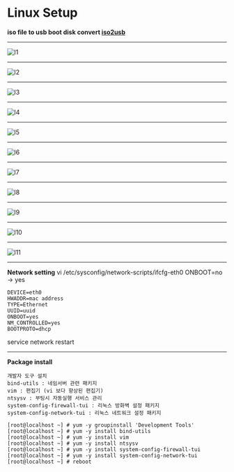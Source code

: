 # Linux Setup

**iso file to usb boot disk convert [iso2usb](http://iso2usb.sourceforge.net/)**

---

![l1](/assets/l1.jpg)

---

![l2](/assets/l2.jpg)

---

![l3](/assets/l3.jpg)

---

![l4](/assets/l4.jpg)

---

![l5](/assets/l5.png)

---

![l6](/assets/l6.png)

---

![l7](/assets/l7.png)

---

![l8](/assets/l8.png)

---

![l9](/assets/l9.png)

---

![l10](/assets/l10.png)

---

![l11](/assets/l11.png)

---

**Network setting**
vi /etc/sysconfig/network-scripts/ifcfg-eth0
ONBOOT=no -> yes
```
DEVICE=eth0
HWADDR=mac address
TYPE=Ethernet
UUID=uuid
ONBOOT=yes
NM_CONTROLLED=yes
BOOTPROTO=dhcp
```
service network restart

---

**Package install**
```
개발자 도구 설치
bind-utils : 네임서버 관련 패키지
vim : 편집기 (vi 보다 향상된 편집기)
ntsysv : 부팅시 자동실행 서비스 관리
system-config-firewall-tui : 리눅스 방화벽 설정 패키지
system-config-network-tui : 리눅스 네트워크 설정 패키지

[root@localhost ~] # yum -y groupinstall 'Development Tools'
[root@localhost ~] # yum -y install bind-utils
[root@localhost ~] # yum -y install vim
[root@localhost ~] # yum -y install ntsysv
[root@localhost ~] # yum -y install system-config-firewall-tui
[root@localhost ~] # yum -y install system-config-network-tui
[root@localhost ~] # reboot
```
